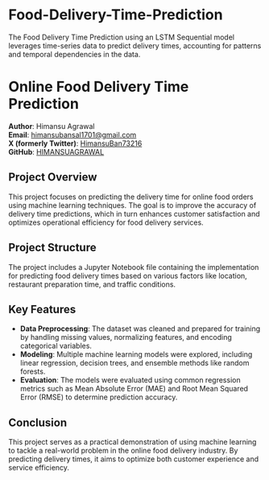 # Food-Delivery-Time-Prediction
The Food Delivery Time Prediction using an LSTM Sequential model leverages time-series data to predict delivery times, accounting for patterns and temporal dependencies in the data.



# Online Food Delivery Time Prediction

**Author**: Himansu Agrawal  
**Email**: [himansubansal1701@gmail.com](mailto:himansubansal1701@gmail.com)  
**X (formerly Twitter)**: [HimansuBan73216](https://x.com/HimansuBan73216)  
**GitHub**: [HIMANSUAGRAWAL](https://github.com/HIMANSUAGRAWAL)

## Project Overview
This project focuses on predicting the delivery time for online food orders using machine learning techniques. The goal is to improve the accuracy of delivery time predictions, which in turn enhances customer satisfaction and optimizes operational efficiency for food delivery services.

## Project Structure
The project includes a Jupyter Notebook file containing the implementation for predicting food delivery times based on various factors like location, restaurant preparation time, and traffic conditions.

## Key Features
- **Data Preprocessing**: The dataset was cleaned and prepared for training by handling missing values, normalizing features, and encoding categorical variables.
- **Modeling**: Multiple machine learning models were explored, including linear regression, decision trees, and ensemble methods like random forests.
- **Evaluation**: The models were evaluated using common regression metrics such as Mean Absolute Error (MAE) and Root Mean Squared Error (RMSE) to determine prediction accuracy.

## Conclusion
This project serves as a practical demonstration of using machine learning to tackle a real-world problem in the online food delivery industry. By predicting delivery times, it aims to optimize both customer experience and service efficiency.
